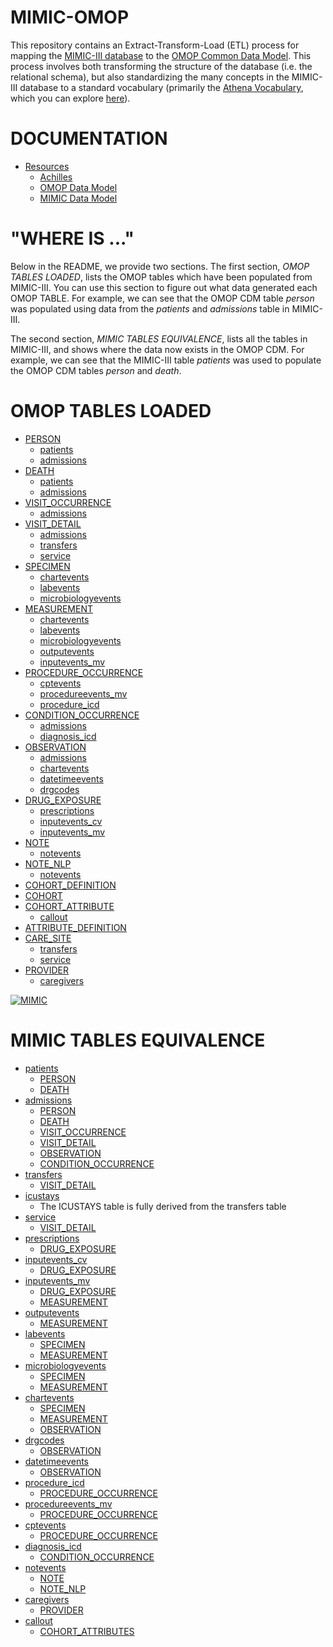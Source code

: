 MIMIC-OMOP
==========

This repository contains an Extract-Transform-Load (ETL) process for mapping the [MIMIC-III database](mimic.physionet.org) to the [OMOP Common Data Model](https://github.com/OHDSI/CommonDataModel). This process involves both transforming the structure of the database (i.e. the relational schema), but also standardizing the many concepts in the MIMIC-III database to a standard vocabulary (primarily the [Athena Vocabulary](https://www.ohdsi.org/analytic-tools/athena-standardized-vocabularies/), which you can explore [here](athena.ohdsi.org)).

DOCUMENTATION
===============

- [Resources](https://mit-lcp.github.io/mimic-omop/)
    - [Achilles](https://mit-lcp.github.io/mimic-omop/AchillesWeb)
    - [OMOP Data Model](https://mit-lcp.github.io/mimic-omop/schemaspy-omop)
    - [MIMIC Data Model](https://mit-lcp.github.io/mimic-omop/schemaspy-mimic)

"WHERE IS ..."
===================================================

Below in the README, we provide two sections. The first section, *OMOP TABLES LOADED*, lists the OMOP tables which have been populated from MIMIC-III. You can use this section to figure out what data generated each OMOP TABLE. For example, we can see that the OMOP CDM table *person* was populated using data from the *patients* and *admissions* table in MIMIC-III.

The second section, *MIMIC TABLES EQUIVALENCE*, lists all the tables in MIMIC-III, and shows where the data now exists in the OMOP CDM. For example, we can see that the MIMIC-III table *patients* was used to populate the OMOP CDM tables *person* and *death*.

OMOP TABLES LOADED
==================

- [PERSON](etl/StandardizedClinicalDataTables/PERSON)
  - [patients](https://mimic.mit.edu/docs/iii/tables/patients/)
  - [admissions](https://mimic.mit.edu/docs/iii/tables/admissions/)
- [DEATH](etl/StandardizedClinicalDataTables/DEATH)
  - [patients](https://mimic.mit.edu/docs/iii/tables/patients/)
  - [admissions](https://mimic.mit.edu/docs/iii/tables/admissions/)
- [VISIT_OCCURRENCE](etl/StandardizedClinicalDataTables/VISIT_OCCURRENCE)
  - [admissions](https://mimic.mit.edu/docs/iii/tables/admissions/)
- [VISIT_DETAIL](etl/StandardizedClinicalDataTables/VISIT_DETAIL)
  - [admissions](https://mimic.mit.edu/docs/iii/tables/admissions/)
  - [transfers](https://mimic.mit.edu/docs/iii/tables/transfers/)
  - [service](https://mimic.mit.edu/docs/iii/tables/services/)
- [SPECIMEN](etl/StandardizedClinicalDataTables/SPECIMEN)
  - [chartevents](https://mimic.mit.edu/docs/iii/tables/chartevents/)
  - [labevents](https://mimic.mit.edu/docs/iii/tables/labevents/)
  - [microbiologyevents](https://mimic.mit.edu/docs/iii/tables/microbiologyevents/)
- [MEASUREMENT](etl/StandardizedClinicalDataTables/MEASUREMENT)
  - [chartevents](https://mimic.mit.edu/docs/iii/tables/chartevents/)
  - [labevents](https://mimic.mit.edu/docs/iii/tables/labevents/)
  - [microbiologyevents](https://mimic.mit.edu/docs/iii/tables/microbiologyevents/)
  - [outputevents](https://mimic.mit.edu/docs/iii/tables/outputevents/)
  - [inputevents_mv](https://mimic.mit.edu/docs/iii/tables/inputevents_mv/)
- [PROCEDURE_OCCURRENCE](etl/StandardizedClinicalDataTables/PROCEDURE_OCCURRENCE)
  - [cptevents](https://mimic.mit.edu/docs/iii/tables/cptevents/)
  - [procedureevents_mv](https://mimic.mit.edu/docs/iii/tables/procedureevents_mv/)
  - [procedure_icd](https://mimic.mit.edu/docs/iii/tables/procedures_icd/)
- [CONDITION_OCCURRENCE](etl/StandardizedClinicalDataTables/CONDITION_OCCURRENCE)
  - [admissions](https://mimic.mit.edu/docs/iii/tables/admissions/)
  - [diagnosis_icd](https://mimic.mit.edu/docs/iii/tables/diagnoses_icd/)
- [OBSERVATION](etl/StandardizedClinicalDataTables/OBSERVATION)
  - [admissions](https://mimic.mit.edu/docs/iii/tables/admissions/)
  - [chartevents](https://mimic.mit.edu/docs/iii/tables/chartevents/)
  - [datetimeevents](https://mimic.mit.edu/docs/iii/tables/datetimeevents/)
  - [drgcodes](https://mimic.mit.edu/docs/iii/tables/drgcodes/)
- [DRUG_EXPOSURE](etl/StandardizedClinicalDataTables/DRUG_EXPOSURE)
  - [prescriptions](https://mimic.mit.edu/docs/iii/tables/prescriptions/)
  - [inputevents_cv](https://mimic.mit.edu/docs/iii/tables/inputevents_cv/)
  - [inputevents_mv](https://mimic.mit.edu/docs/iii/tables/inputevents_mv/)
- [NOTE](etl/StandardizedClinicalDataTables/NOTE)
  - [notevents](https://mimic.mit.edu/docs/iii/tables/noteevents/)
- [NOTE_NLP](etl/StandardizedClinicalDataTables/NOTE_NLP)
  - [notevents](https://mimic.mit.edu/docs/iii/tables/noteevents/)
- [COHORT_DEFINITION](etl/StandardizedVocabularies/COHORT_DEFINITION)
- [COHORT](etl/StandardizedDerivedElements/COHORT)
- [COHORT_ATTRIBUTE](etl/StandardizedDerivedElements//COHORT_ATTRIBUTE)
   - [callout](https://mimic.mit.edu/docs/iii/tables/callout/)
- [ATTRIBUTE_DEFINITION](etl/StandardizedVocabularies/ATTRIBUTE_DEFINITION)
- [CARE_SITE](etl/StandardizedHealthSystemDataTables/CARE_SITE)
  - [transfers](https://mimic.mit.edu/docs/iii/tables/transfers/)
  - [service](https://mimic.mit.edu/docs/iii/tables/services/)
- [PROVIDER](etl/StandardizedHealthSystemDataTables/PROVIDER)
  - [caregivers](https://mimic.mit.edu/docs/iii/tables/caregivers/)

[![MIMIC](https://github.com/MIT-LCP/mimic-omop/blob/master/images/mimic.png)](https://mimic.physionet.org/)

MIMIC TABLES EQUIVALENCE
========================

- [patients](https://mimic.mit.edu/docs/iii/tables/patients/)
  - [PERSON](etl/StandardizedClinicalDataTables/PERSON)
  - [DEATH](etl/StandardizedClinicalDataTables/DEATH)
- [admissions](https://mimic.mit.edu/docs/iii/tables/admissions/)
  - [PERSON](etl/StandardizedClinicalDataTables/PERSON)
  - [DEATH](etl/StandardizedClinicalDataTables/DEATH)
  - [VISIT_OCCURRENCE](etl/StandardizedClinicalDataTables/VISIT_OCCURRENCE)
  - [VISIT_DETAIL](etl/StandardizedClinicalDataTables/VISIT_DETAIL)
  - [OBSERVATION](etl/StandardizedClinicalDataTables/OBSERVATION)
  - [CONDITION_OCCURRENCE](etl/StandardizedClinicalDataTables/CONDITION_OCCURRENCE)
- [transfers](https://mimic.mit.edu/docs/iii/tables/transfers/)
  - [VISIT_DETAIL](etl/StandardizedClinicalDataTables/VISIT_DETAIL)
- [icustays](https://mimic.mit.edu/docs/iii/tables/icustays/)
  - The ICUSTAYS table is fully derived from the transfers table
- [service](https://mimic.mit.edu/docs/iii/tables/services/)
  - [VISIT_DETAIL](etl/StandardizedClinicalDataTables/VISIT_DETAIL)
- [prescriptions](https://mimic.mit.edu/docs/iii/tables/prescriptions/)
  - [DRUG_EXPOSURE](etl/StandardizedClinicalDataTables/DRUG_EXPOSURE)
- [inputevents_cv](https://mimic.mit.edu/docs/iii/tables/inputevents_cv/)
  - [DRUG_EXPOSURE](etl/StandardizedClinicalDataTables/DRUG_EXPOSURE)
- [inputevents_mv](https://mimic.mit.edu/docs/iii/tables/inputevents_mv/)
  - [DRUG_EXPOSURE](etl/StandardizedClinicalDataTables/DRUG_EXPOSURE)
  - [MEASUREMENT](etl/StandardizedClinicalDataTables/MEASUREMENT)
- [outputevents](https://mimic.mit.edu/docs/iii/tables/outputevents/)
  - [MEASUREMENT](etl/StandardizedClinicalDataTables/MEASUREMENT)
- [labevents](https://mimic.mit.edu/docs/iii/tables/labevents/)
  - [SPECIMEN](etl/StandardizedClinicalDataTables/SPECIMEN)
  - [MEASUREMENT](etl/StandardizedClinicalDataTables/MEASUREMENT)
- [microbiologyevents](https://mimic.mit.edu/docs/iii/tables/microbiologyevents/)
  - [SPECIMEN](etl/StandardizedClinicalDataTables/SPECIMEN)
  - [MEASUREMENT](etl/StandardizedClinicalDataTables/MEASUREMENT)
- [chartevents](https://mimic.mit.edu/docs/iii/tables/chartevents/)
  - [SPECIMEN](etl/StandardizedClinicalDataTables/SPECIMEN)
  - [MEASUREMENT](etl/StandardizedClinicalDataTables/MEASUREMENT)
  - [OBSERVATION](etl/StandardizedClinicalDataTables/OBSERVATION)
- [drgcodes](https://mimic.mit.edu/docs/iii/tables/drgcodes/)
  - [OBSERVATION](etl/StandardizedClinicalDataTables/OBSERVATION)
- [datetimeevents](https://mimic.mit.edu/docs/iii/tables/datetimeevents/)
  - [OBSERVATION](etl/StandardizedClinicalDataTables/OBSERVATION)
- [procedure_icd](https://mimic.mit.edu/docs/iii/tables/procedures_icd/)
  - [PROCEDURE_OCCURRENCE](etl/StandardizedClinicalDataTables/PROCEDURE_OCCURRENCE)
- [procedureevents_mv](https://mimic.mit.edu/docs/iii/tables/procedureevents_mv/)
  - [PROCEDURE_OCCURRENCE](etl/StandardizedClinicalDataTables/PROCEDURE_OCCURRENCE)
- [cptevents](https://mimic.mit.edu/docs/iii/tables/cptevents/)
  - [PROCEDURE_OCCURRENCE](etl/StandardizedClinicalDataTables/PROCEDURE_OCCURRENCE)
- [diagnosis_icd](https://mimic.mit.edu/docs/iii/tables/diagnoses_icd/)
  - [CONDITION_OCCURRENCE](etl/StandardizedClinicalDataTables/CONDITION_OCCURRENCE)
- [notevents](https://mimic.mit.edu/docs/iii/tables/noteevents/)
  - [NOTE](etl/StandardizedClinicalDataTables/NOTE)
  - [NOTE_NLP](etl/StandardizedClinicalDataTables/NOTE_NLP)
- [caregivers](https://mimic.mit.edu/docs/iii/tables/caregivers/)
  - [PROVIDER](etl/StandardizedHealthSystemDataTables/PROVIDER)
- [callout](https://mimic.mit.edu/docs/iii/tables/callout/)
  - [COHORT_ATTRIBUTES](etl/StandardizedDerivedElements/COHORT_ATTRIBUTE)


